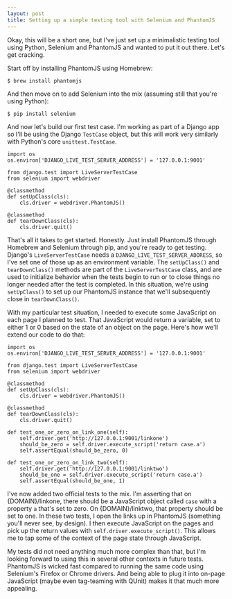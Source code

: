 ```yaml
---
layout: post
title: Setting up a simple testing tool with Selenium and PhantomJS
---
```


Okay, this will be a short one, but I've just set up a minimalistic testing tool using Python, Selenium and PhantomJS and wanted to put it out there. Let's get cracking.

Start off by installing PhantomJS using Homebrew:

	$ brew install phantomjs

And then move on to add Selenium into the mix (assuming still that you're using Python):

	$ pip install selenium

And now let's build our first test case. I'm working as part of a Django app so I'll be using the Django `TestCase` object, but this will work very similarly with Python's core `unittest.TestCase`. 

	import os
	os.environ['DJANGO_LIVE_TEST_SERVER_ADDRESS'] = '127.0.0.1:9001'
	
	from django.test import LiveServerTestCase
	from selenium import webdriver

	@classmethod
	def setUpClass(cls):
		cls.driver = webdriver.PhantomJS()

	@classmethod
	def tearDownClass(cls):
		cls.driver.quit()

That's all it takes to get started. Honestly. Just install PhantomJS through Homebrew and Selenium through pip, and you're ready to get testing. Django's `LiveServerTestCase` needs a `DJANGO_LIVE_TEST_SERVER_ADDRESS`, so I've set one of those up as an environment variable. The `setUpClass()` and `tearDownClass()` methods are part of the `LiveServerTestCase` class, and are used to initialize behavior when the tests begin to run or to close things no longer needed after the test is completed. In this situation, we're using `setUpClass()` to set up our PhantomJS instance that we'll subsequently close in `tearDownClass()`.

With my particular test situation, I needed to execute some JavaScript on each page I planned to test. That JavaScript would return a variable, set to either 1 or 0 based on the state of an object on the page. Here's how we'll extend our code to do that:

	import os
	os.environ['DJANGO_LIVE_TEST_SERVER_ADDRESS'] = '127.0.0.1:9001'
	
	from django.test import LiveServerTestCase
	from selenium import webdriver

	@classmethod
	def setUpClass(cls):
		cls.driver = webdriver.PhantomJS()

	@classmethod
	def tearDownClass(cls):
		cls.driver.quit()

	def test_one_or_zero_on_link_one(self):
		self.driver.get('http://127.0.0.1:9001/linkone')
		should_be_zero = self.driver.execute_script('return case.a')
		self.assertEqual(should_be_zero, 0)

	def test_one_or_zero_on_link_two(self):
		self.driver.get('http://127.0.0.1:9001/linktwo')
		should_be_one = self.driver.execute_script('return case.a')
		self.assertEqual(should_be_one, 1)

I've now added two official tests to the mix. I'm asserting that on {DOMAIN}/linkone, there should be a JavaScript object called `case` with a property `a` that's set to zero. On {DOMAIN}/linktwo, that property should be set to one. In these two tests, I open the links up in PhantomJS (something you'll never see, by design). I then execute JavaScript on the pages and pick up the return values with `self.driver.execute_script()`. This allows me to tap some of the context of the page state through JavaScript.

My tests did not need anything much more complex than that, but I'm looking forward to using this in several other contexts in future tests. PhantomJS is wicked fast compared to running the same code using Selenium's Firefox or Chrome drivers. And being able to plug it into on-page JavaScript (maybe even tag-teaming with QUnit) makes it that much more appealing.
